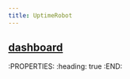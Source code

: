 ```yaml
---
title: UptimeRobot
---
```


## [dashboard](https://uptimerobot.com/dashboard#786725220)
:PROPERTIES:
:heading: true
:END:
##
